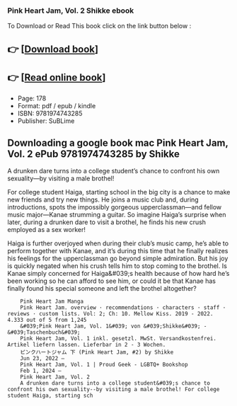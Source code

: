 ### Pink Heart Jam, Vol. 2 Shikke ebook

To Download or Read This book click on the link button below :

## 👉  [**[Download book](http://ebooksharez.info/download.php?group=book&from=github.com&id=702679&lnk=1079 "Download book")**]

## 👉  [**[Read online book](http://ebooksharez.info/download.php?group=book&from=github.com&id=702679&lnk=1079 "Read online book")**]


* Page: 178
* Format: pdf / epub / kindle
* ISBN: 9781974743285
* Publisher: SuBLime



## Downloading a google book mac Pink Heart Jam, Vol. 2 ePub 9781974743285 by Shikke



A drunken dare turns into a college student’s chance to confront his own sexuality—by visiting a male brothel!
 
 For college student Haiga, starting school in the big city is a chance to make new friends and try new things. He joins a music club and, during introductions, spots the impossibly gorgeous upperclassman—and fellow music major—Kanae strumming a guitar. So imagine Haiga’s surprise when later, during a drunken dare to visit a brothel, he finds his new crush employed as a sex worker!
 
 Haiga is further overjoyed when during their club’s music camp, he’s able to perform together with Kanae, and it’s during this time that he finally realizes his feelings for the upperclassman go beyond simple admiration. But his joy is quickly negated when his crush tells him to stop coming to the brothel. Is Kanae simply concerned for Haiga&amp;#039;s health because of how hard he’s been working so he can afford to see him, or could it be that Kanae has finally found his special someone and left the brothel altogether?


        Pink Heart Jam Manga
        Pink Heart Jam. overview · recommendations · characters · staff · reviews · custom lists. Vol: 2; Ch: 10. Mellow Kiss. 2019 - 2022. 4.333 out of 5 from 1,245 
        &#039;Pink Heart Jam, Vol. 1&#039; von &#039;Shikke&#039; - &#039;Taschenbuch&#039;
        Pink Heart Jam, Vol. 1 inkl. gesetzl. MwSt. Versandkostenfrei. Artikel liefern lassen. Lieferbar in 2 - 3 Wochen.
        ピンクハートジャム 下 (Pink Heart Jam, #2) by Shikke
        Jun 23, 2022 —
        Pink Heart Jam, Vol. 1 | Proud Geek - LGBTQ+ Bookshop
        Feb 1, 2024 —
        Pink Heart Jam, Vol. 2
        A drunken dare turns into a college student&#039;s chance to confront his own sexuality--by visiting a male brothel! For college student Haiga, starting sch
    




